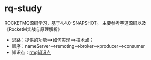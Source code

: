 # rq-study
ROCKETMQ源码学习，基于4.4.0-SNAPSHOT。
主要参考芋道源码以及《RocketM实战与原理解析》

- 思路：提供的功能==>如何实现==>技术点；
- 顺序：nameServer==>remoting==>broker==>producer==>consumer
- 知识点：[rmq知识点](https://www.jianshu.com/p/01cc72114c47)

